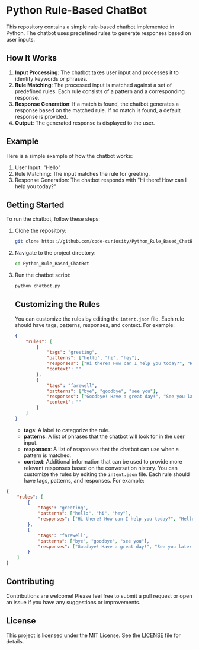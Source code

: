 # Python Rule-Based ChatBot

This repository contains a simple rule-based chatbot implemented in Python. The chatbot uses predefined rules to generate responses based on user inputs.

## How It Works

1. **Input Processing**: The chatbot takes user input and processes it to identify keywords or phrases.
2. **Rule Matching**: The processed input is matched against a set of predefined rules. Each rule consists of a pattern and a corresponding response.
3. **Response Generation**: If a match is found, the chatbot generates a response based on the matched rule. If no match is found, a default response is provided.
4. **Output**: The generated response is displayed to the user.

## Example

Here is a simple example of how the chatbot works:

1. User Input: "Hello"
2. Rule Matching: The input matches the rule for greeting.
3. Response Generation: The chatbot responds with "Hi there! How can I help you today?"

## Getting Started

To run the chatbot, follow these steps:

1. Clone the repository:
    ```bash
    git clone https://github.com/code-curiosity/Python_Rule_Based_ChatBot.git
    ```
2. Navigate to the project directory:
    ```bash
    cd Python_Rule_Based_ChatBot
    ```
3. Run the chatbot script:
    ```bash
    python chatbot.py
    ```
    ## Customizing the Rules

    You can customize the rules by editing the `intent.json` file. Each rule should have tags, patterns, responses, and context. For example:

    ```json
    {
        "rules": [
            {
                "tags": "greeting",
                "patterns": ["hello", "hi", "hey"],
                "responses": ["Hi there! How can I help you today?", "Hello! What can I do for you?"],
                "context": ""
            },
            {
                "tags": "farewell",
                "patterns": ["bye", "goodbye", "see you"],
                "responses": ["Goodbye! Have a great day!", "See you later!"],
                "context": ""
            }
        ]
    }
    ```

    - **tags**: A label to categorize the rule.
    - **patterns**: A list of phrases that the chatbot will look for in the user input.
    - **responses**: A list of responses that the chatbot can use when a pattern is matched.
    - **context**: Additional information that can be used to provide more relevant responses based on the conversation history.
You can customize the rules by editing the `intent.json` file. Each rule should have tags, patterns, and responses. For example:
```json
{
    "rules": [
        {
            "tags": "greeting",
            "patterns": ["hello", "hi", "hey"],
            "responses": ["Hi there! How can I help you today?", "Hello! What can I do for you?"]
        },
        {
            "tags": "farewell",
            "patterns": ["bye", "goodbye", "see you"],
            "responses": ["Goodbye! Have a great day!", "See you later!"]
        }
    ]
}
```


## Contributing

Contributions are welcome! Please feel free to submit a pull request or open an issue if you have any suggestions or improvements.

## License

This project is licensed under the MIT License. See the [LICENSE](LICENSE) file for details.
